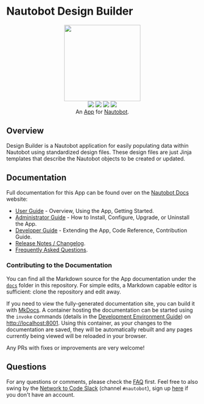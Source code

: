 # Nautobot Design Builder

<p align="center">
  <img src="https://raw.githubusercontent.com/nautobot/nautobot-app-design-builder/develop/docs/images/icon-design-builder.png" class="logo" height="200px">
  <br>
  <a href="https://github.com/nautobot/nautobot-app-design-builder/actions"><img src="https://github.com/nautobot/nautobot-app-design-builder/actions/workflows/ci.yml/badge.svg?branch=main"></a>
  <a href="https://docs.nautobot.com/projects/nautobot-design-builder/en/latest"><img src="https://readthedocs.org/projects/nautobot-app-design-builder/badge/"></a>
  <a href="https://pypi.org/project/nautobot-design-builder/"><img src="https://img.shields.io/pypi/v/nautobot-design-builder"></a>
  <a href="https://pypi.org/project/nautobot-design-builder/"><img src="https://img.shields.io/pypi/dm/nautobot-design-builder"></a>
  <br>
  An <a href="https://www.networktocode.com/nautobot/apps/">App</a> for <a href="https://nautobot.com/">Nautobot</a>.
</p>

## Overview

Design Builder is a Nautobot application for easily populating data within Nautobot using standardized design files. These design files are just Jinja templates that describe the Nautobot objects to be created or updated.

## Documentation

Full documentation for this App can be found over on the [Nautobot Docs](https://docs.nautobot.com) website:

- [User Guide](https://docs.nautobot.com/projects/nautobot-design-builder/en/latest/user/app_overview/) - Overview, Using the App, Getting Started.
- [Administrator Guide](https://docs.nautobot.com/projects/nautobot-design-builder/en/latest/admin/install/) - How to Install, Configure, Upgrade, or Uninstall the App.
- [Developer Guide](https://docs.nautobot.com/projects/nautobot-design-builder/en/latest/dev/contributing/) - Extending the App, Code Reference, Contribution Guide.
- [Release Notes / Changelog](https://docs.nautobot.com/projects/nautobot-design-builder/en/latest/admin/release_notes/).
- [Frequently Asked Questions](https://docs.nautobot.com/projects/nautobot-design-builder/en/latest/user/faq/).

### Contributing to the Documentation

You can find all the Markdown source for the App documentation under the [`docs`](https://github.com/nautobot/nautobot-app-design-builder/tree/develop/docs) folder in this repository. For simple edits, a Markdown capable editor is sufficient: clone the repository and edit away.

If you need to view the fully-generated documentation site, you can build it with [MkDocs](https://www.mkdocs.org/). A container hosting the documentation can be started using the `invoke` commands (details in the [Development Environment Guide](https://docs.nautobot.com/projects/nautobot-design-builder/en/latest/dev/dev_environment/#docker-development-environment)) on [http://localhost:8001](http://localhost:8001). Using this container, as your changes to the documentation are saved, they will be automatically rebuilt and any pages currently being viewed will be reloaded in your browser.

Any PRs with fixes or improvements are very welcome!

## Questions

For any questions or comments, please check the [FAQ](https://docs.nautobot.com/projects/nautobot-design-builder/en/latest/user/faq/) first. Feel free to also swing by the [Network to Code Slack](https://networktocode.slack.com/) (channel `#nautobot`), sign up [here](http://slack.networktocode.com/) if you don't have an account.
